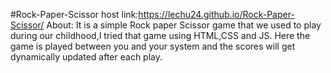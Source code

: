 #Rock-Paper-Scissor
host link:https://lechu24.github.io/Rock-Paper-Scissor/
About:
It is a simple Rock paper Scissor game that we used to play during our childhood,I tried that game using HTML,CSS and JS.
Here the game is played between you and your system and the scores will get dynamically updated after each play.
